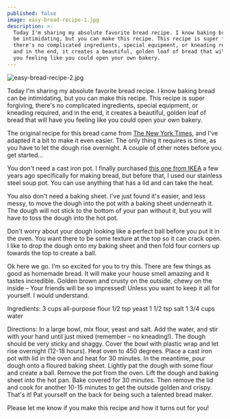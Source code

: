 ```yaml
---
published: false
image: easy-bread-recipe-1.jpg
description: >-
  Today I'm sharing my absolute favorite bread recipe. I know baking bread can
  be intimidating, but you can make this recipe. This recipe is super forgiving,
  there's no complicated ingredients, special equipment, or kneading required,
  and in the end, it creates a beautiful, golden loaf of bread that will have
  you feeling like you could open your own bakery.
---
```

![easy-bread-recipe-2.jpg]({{site.baseurl}}/img/easy-bread-recipe-2.jpg)

Today I'm sharing my absolute favorite bread recipe. I know baking bread can be intimidating, but you can make this recipe. This recipe is super forgiving, there's no complicated ingredients, special equipment, or kneading required, and in the end, it creates a beautiful, golden loaf of bread that will have you feeling like you could open your own bakery. 

The original recipe for this bread came from [The New York Times](https://cooking.nytimes.com/recipes/11376-no-knead-bread), and I've adapted it a bit to make it even easier. The only thing it requires is time, as you have to let the dough rise overnight. A couple of other notes before you get started... 

You don't need a cast iron pot. I finally purchased [this one from IKEA](https://www.ikea.com/us/en/catalog/products/90232840/) a few years ago specifically for making bread, but before that, I used our stainless steel soup pot. You can use anything that has a lid and can take the heat. 

You also don't need a baking sheet. I've just found it's easier, and less messy, to move the dough into the pot with a baking sheet underneath it. The dough will not stick to the bottom of your pan without it, but you will have to toss the dough into the hot pot. 

Don't worry about your dough looking like a perfect ball before you put it in the oven. You want there to be some texture at the top so it can crack open. I like to drop the dough onto my baking sheet and then fold four corners up towards the top to create a ball. 

Ok here we go. I'm so excited for you to try this. There are few things as good as homemade bread. It will make your house smell amazing and it tastes incredible. Golden brown and crusty on the outside, chewy on the inside – Your friends will be so impressed! Unless you want to keep it all for yourself. I would understand. 

Ingredients:
3 cups all-purpose flour
1/2 tsp yeast 
1 1/2 tsp salt
1 3/4 cups water

Directions:
In a large bowl, mix flour, yeast and salt. Add the water, and stir with your hand until just mixed (remember – no kneading!). The dough should be very sticky and shaggy. Cover the bowl with plastic wrap and let rise overnight (12-18 hours). Heat oven to 450 degrees. Place a cast iron pot with lid in the oven and heat for 30 minutes. In the meantime, pour dough onto a floured baking sheet. Lightly pat the dough with some flour and create a ball. Remove the pot from the oven. Lift the dough and baking sheet into the hot pan. Bake covered for 30 minutes. Then remove the lid and cook for another 10-15 minutes to get the outside golden and crispy. That's it! Pat yourself on the back for being such a talented bread maker.  

Please let me know if you make this recipe and how it turns out for you!
